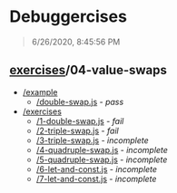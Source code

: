 # Debuggercises 

> 6/26/2020, 8:45:56 PM 

## [exercises](../README.md)/04-value-swaps 

- [/example](./example/README.md)
  - [/double-swap.js](./example/README.md#double-swapjs) - _pass_ 
- [/exercises](./exercises/README.md)
  - [/1-double-swap.js](./exercises/README.md#1-double-swapjs) - _fail_ 
  - [/2-triple-swap.js](./exercises/README.md#2-triple-swapjs) - _fail_ 
  - [/3-triple-swap.js](./exercises/README.md#3-triple-swapjs) - _incomplete_ 
  - [/4-quadruple-swap.js](./exercises/README.md#4-quadruple-swapjs) - _incomplete_ 
  - [/5-quadruple-swap.js](./exercises/README.md#5-quadruple-swapjs) - _incomplete_ 
  - [/6-let-and-const.js](./exercises/README.md#6-let-and-constjs) - _incomplete_ 
  - [/7-let-and-const.js](./exercises/README.md#7-let-and-constjs) - _incomplete_ 
